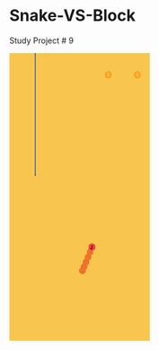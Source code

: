 # Snake-VS-Block
Study Project # 9

![grab-landing-page](https://github.com/Alex21Sav/Snake-VS-Block/blob/main/Snake-VS-Block%20.gif)
